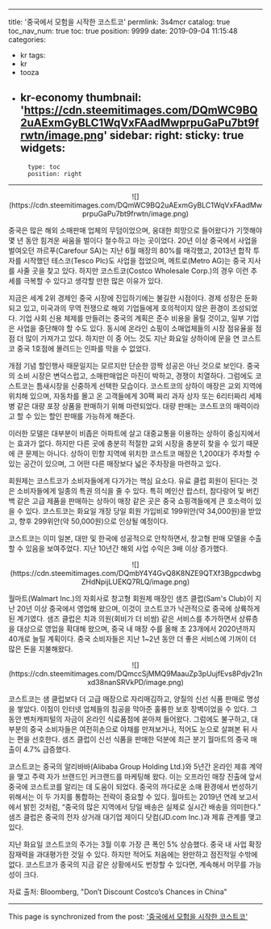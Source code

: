 
---
title: '중국에서 모험을 시작한 코스트코'
permlink: 3s4mcr
catalog: true
toc_nav_num: true
toc: true
position: 9999
date: 2019-09-04 11:15:48
categories:
- kr
tags:
- kr
- tooza
- kr-economy
thumbnail: 'https://cdn.steemitimages.com/DQmWC9BQ2uAExmGyBLC1WqVxFAadMwprpuGaPu7bt9frwtn/image.png'
sidebar:
    right:
        sticky: true
widgets:
    -
        type: toc
        position: right
---


<center>
![](https://cdn.steemitimages.com/DQmWC9BQ2uAExmGyBLC1WqVxFAadMwprpuGaPu7bt9frwtn/image.png)
</center>

중국은 많은 해외 소매판매 업체의 무덤이었으며, 웅대한 희망으로 들어왔다가 기껏해야 몇 년 동안 힘겨운 싸움을 벌이다 철수하고 마는 곳이었다. 20년 이상 중국에서 사업을 벌여오던 까르푸(Carefour SA)는 지난 6월 매장의 80%를 매각했고, 2013년 합작 투자를 시작했던 테스코(Tesco Plc)도 사업을 접었으며, 메트로(Metro AG)는 중국 지사를 사줄 곳을 찾고 있다. 하지만 코스트코(Costco Wholesale Corp.)의 경우 이런 추세를 극복할 수 있다고 생각할 만한 많은 이유가 있다.​

지금은 세계 2위 경제인 중국 시장에 진입하기에는 불길한 시점이다. 경제 성장은 둔화되고 있고, 미국과의 무역 전쟁으로 해외 기업들에게 호의적이지 않은 환경이 조성되었다. 기업 사회 신용 체제를 만들려는 중국의 계획은 준수 비용을 올릴 것이고, 일부 기업은 사업을 중단해야 할 수도 있다. 동시에 온라인 쇼핑이 소매업체들의 시장 점유율을 점점 더 많이 가져가고 있다. 하지만 이 중 어느 것도 지난 화요일 상하이에 문을 연 코스트코 중국 1호점에 몰려드는 인파를 막을 수 없었다.​

개점 기념 할인행사 때문일지는 모르지만 단순한 깜짝 성공은 아닌 것으로 보인다. 중국의 소비 시장은 변덕스럽고, 소매판매업은 마진이 박하고, 경쟁이 치열하다. 그럼에도 코스트코는 틈새시장을 신중하게 선택한 모습이다. 코스트코의 상하이 매장은 교외 지역에 위치해 있으며, 자동차를 몰고 온 고객들에게 30팩 짜리 과자 상자 또는 6리터짜리 세제 병 같은 대량 포장 상품을 판매하기 위해 마련되었다. 대량 판매는 코스트코의 매력이라고 할 수 있는 할인 판매를 가능하게 해준다.​

이러한 모델은 대부분이 비좁은 아파트에 살고 대중교통을 이용하는 상하이 중심지에서는 효과가 없다. 하지만 다른 곳에 충분히 적절한 교외 시장을 충분히 찾을 수 있기 때문에 큰 문제는 아니다. 상하이 민항 지역에 위치한 코스트코 매장은 1,200대가 주차할 수 있는 공간이 있으며, 그 어떤 다른 매장보다 넓은 주차장을 마련하고 있다.​

회원제는 코스트코가 소비자들에게 다가가는 핵심 요소다. 유료 클럽 회원이 된다는 것은 소비자들에게 일종의 특권 의식을 줄 수 있다. 특히 메인산 랍스터, 참다랑어 및 버킨백 같은 고급 제품을 판매하는 상하이 매장 같은 곳은 중국 쇼핑객들에게 큰 호소력이 있을 수 있다. 코스트코는 화요일 개장 당일 회원 가입비로 199위안(약 34,000원)을 받았고, 향후 299위안(약 50,000원)으로 인상될 예정이다.​

코스트코는 이미 일본, 대만 및 한국에 성공적으로 안착하면서, 창고형 판매 모델을 수출할 수 있음을 보여주었다. 지난 10년간 해외 사업 수익은 3배 이상 증가했다.

<center>
![](https://cdn.steemitimages.com/DQmbY4Y4GvQ8K8NZE9QTXf3BgpcdwbgZHdNpijLUEKQ7RLQ/image.png)
</center>

월마트(Walmart Inc.)의 자회사로 창고형 회원제 매장인 샘즈 클럽(Sam's Club)이 지난 20년 이상 중국에서 영업해 왔으며, 이것이 코스트코가 낙관적으로 중국에 상륙하게 된 계기였다. 샘즈 클럽은 치과 의원(회비가 더 비쌈) 같은 서비스를 추가하면서 상류층을 대상으로 영업을 확대해 왔으며, 중국 내 매장 수를 올해 초 23개에서 2020년까지 40개로 늘릴 계획이다. 중국 소비자들은 지난 1~2년 동안 더 좋은 서비스에 기꺼이 더 많은 돈을 지불해왔다.

<center>
![](https://cdn.steemitimages.com/DQmccSjMMQ9MaauZp3pUujfEvs8Pdjv21nxd38nanSRVkPD/image.png)
</center>

코스트코는 샘 클럽보다 더 고급 매장으로 자리매김하고, 양질의 신선 식품 판매로 명성을 쌓았다. 이점이 인터넷 업체들의 침공을 막아준 훌륭한 보호 장벽이었을 수 있다. 그동안 벤처캐피털의 자금이 온라인 식료품점에 쏟아져 들어왔다. 그럼에도 불구하고, 대부분의 중국 소비자들은 여전히 ​​손으로 야채를 만져보거나, 적어도 눈으로 살펴본 뒤 사는 편을 선호한다. 샘즈 클럽이 신선 식품을 판매한 덕분에 최근 분기 월마트의 중국 매출이 4.7% 급증했다.​

코스트코는 중국의 알리바바(Alibaba Group Holding Ltd.)와 5년간 온라인 제휴 계약을 맺고 주력 자가 브랜드인 커크랜드를 마케팅해 왔다. 이는 오프라인 매장 진출에 앞서 중국에 코스트코를 알리는 데 도움이 되었다. 중국의 까다로운 소매 환경에서 번성하기 위해서는 이 두 가지를 통합하는 전략이 중요할 수 있다. 월마트는 2019년 연례 보고서에서 밝힌 것처럼, “중국의 많은 지역에서 당일 배송은 실제로 실시간 배송을 의미한다." 샘즈 클럽은 중국의 전자 상거래 대기업 제이디 닷컴(JD.com Inc.)과 제휴 관계를 맺고 있다.​

지난 화요일 코스트코의 주가는 3월 이후 가장 큰 폭인 5% 상승했다. 중국 내 사업 확장 잠재력을 과대평가한 것일 수 있다. 하지만 적어도 처음에는 완만하고 점진적일 수밖에 없다. 코스트코가 중국의 지금 같은 상황에서도 번창할 수 있다면, 계속해서 머무를 가능성이 크다.​

자료 출처: Bloomberg, "Don’t Discount Costco’s Chances in China"

- - -

This page is synchronized from the post: ['중국에서 모험을 시작한 코스트코'](https://steemit.com/@pius.pius/3s4mcr)
